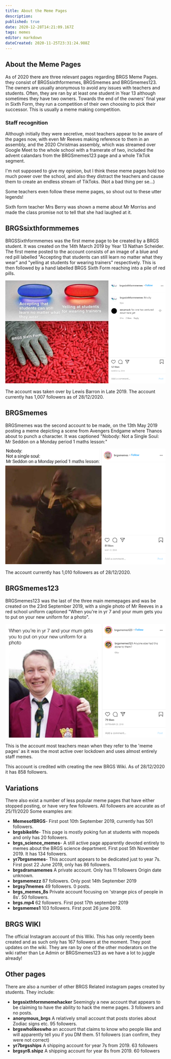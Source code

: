 ```yaml
---
title: About the Meme Pages
description: 
published: true
date: 2020-12-28T14:21:09.167Z
tags: memes
editor: markdown
dateCreated: 2020-11-25T23:31:24.988Z
---
```


## About the Meme Pages
As of 2020 there are three relevant pages regarding BRGS Meme Pages. they consist of BRGSsixthformemes, BRGSmemes and BRGSmemes123. The owners are usually anonymous to avoid any issues with teachers and students. Often, they are ran by at least one student in Year 13 although sometimes they have two owners. Towards the end of the owners' final year in Sixth Form, they run a competition of their own choosing to pick their successor. This is usually a meme making competition. 

### Staff recognition

Although initially they were secretive, most teachers appear to be aware of the pages now, with even Mr Reeves making reference to them in an assembly, and the 2020 Christmas assembly, which was streamed over Google Meet to the whole school with a framerate of two, included the advent calandars from the BRGSmemes123 page and a whole TikTok segment.

I'm not supposed to give my opinion, but I think these meme pages hold too much power over the school, and also they distract the teachers and cause them to create an endless stream of TikToks. (Not a bad thing per se...)

Some teachers even follow these meme pages, so shout out to these utter legends!

Sixth form teacher Mrs Berry was shown a meme about Mr Morriss and made the class promise not to tell that she had laughed at it.

## BRGSsixthformmemes
BRGSSixthformmemes was the first meme page to be created by a BRGS student. It was created on the 14th March 2019 by Year 13 Nathan Scheider. The first meme posted to the account consists of an image of a blue and red pill labelled "Accepting that students can still learn no matter what they wear" and "yelling at students for wearing trainers" respectively. This is then followed by a hand labelled BRGS Sixth Form reaching into a pile of red pills.

![brgs6formfirstmeme.png](/brgs6formfirstmeme.png)

The account was taken over by Lewis Barron in Late 2019.
The account currently has 1,007 followers as of 28/12/2020.

## BRGSmemes
BRGSmemes was the second account to be made, on the 13th May 2019 posting a meme depicting a scene from Avengers Endgame where Thanos about to punch a character. It was captioned "Nobody: Not a Single Soul: Mr Seddon on a Monday period 1 maths lesson:"

![brgsmemesfirstpost.png](/brgsmemesfirstpost.png)

The account currently has 1,010 followers as of 28/12/2020.

## BRGSmemes123
BRGSmemes123 was the last of the three main memepages and was be created on the 23rd September 2019, with a single photo of Mr Reeves in a red school uniform captioned "When you're in yr 7 and your mum gets you to put on your new uniform for a photo".

![brgsmemes123firstpost.png](/brgsmemes123firstpost.png)

This is the account most teachers mean when they refer to the 'meme pages' as it was the most active over lockdown and uses almost entirely staff memes.

This account is credited with creating the new BRGS Wiki.
As of 28/12/2020 it has 858 followers.

## Variations
There also exist a number of less popular meme pages that have either stopped posting, or have very few followers.
All followers are accurate as of 25/11/2020
Some examples are:
- **MemesofBRGS**- First post 10th September 2019, currently has 501 followers.
- **brgsbikelife**- This page is mostly poking fun at students with mopeds and only has 20 followers.
- **brgs_science_memes**- A still active page apparently devoted entirely to memes about the BRGS science department. First post 5th November 2019. It has 134 followers.
- **yr7brgsmemes**- This account appears to be dedicated just to year 7s. First post 22 June 2019, only has 86 followers.
- **brgsdramamemes** A private account. Only has 11 followers Origin date unknown.
- **brgsmemezz** 87 followers. Only post 14th September 2019
- **brgsy7memes** 49 followers. 0 posts.
- **brgs_memes_8s** Private account focusing on 'strange pics of people in 8s'. 50 followers.
- **brgs.mp4** 62 followers. First post 17th september 2019
- **brgsmemes1** 103 followers. First post 26 june 2019.
## BRGS WIKI
The official Instagram account of this Wiki. This has only recently been created and as such only has 167 followers at the moment. They post updates on the wiki. They are ran by one of the other moderators on the wiki rather than Le Admin or BRGSmemes123 as we have a lot to juggle already!
## Other pages
There are also a number of other BRGS Related instagram pages created by students.
They include:
- **brgssixthformmemehacker** Seemingly a new account that appears to be claiming to have the ability to hack the meme pages. 3 followers and no posts.
- **anonymous_brgs** A relatively small account that posts stories about Zodiac signs etc. 95 followers.
- **brgswholikeswho** an account that claims to know who people like and will apparently tell you if you DM them. 51 followers (can confirm, they were not correct)
- **yr7brgsships** A shipping account for year 7s from 2019. 63 followers
- **brgsyr8.shipz** A shipping account for year 8s from 2019. 60 followers

